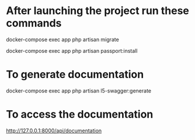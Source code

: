 # After launching the project run these commands

docker-compose exec app php artisan migrate

docker-compose exec app php artisan passport:install

# To generate documentation
docker-compose exec app php artisan l5-swagger:generate

# To access the documentation

http://127.0.0.1:8000/api/documentation
